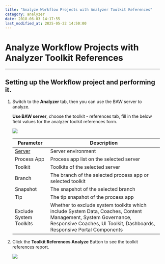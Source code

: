 ```yaml
---
title: "Analyze Workflow Projects with Analyzer Toolkit References"
category: analyzer
date: 2018-06-03 14:17:55
last_modified_at: 2025-05-22 14:50:00
---
```


# Analyze Workflow Projects with Analyzer Toolkit References
***

## Setting up the Workflow project and performing it.

1. Switch to the **Analyzer** tab, then you can use the BAW server to analyze.

   **Use BAW server**, choose the toolkit - references tab, fill in the below field values for the analyzer toolkit references form.

   ![][analyzer_toolkit_references]

   |   Parameter   | Description    |
   | ------------- |----------------|
   | [Server][1]   |Server environment|
   | Process App   |Process app list on the selected server|
   | Toolkit       |Toolkits of the selected server|
   | Branch        |The branch of the selected process app or selected toolkit|
   | Snapshot      |The snapshot of the selected branch|
   | Tip           |The tip snapshot of the process app|
   | Exclude System Toolkits|Whether to exclude system toolkits which include System Data, Coaches, Content Management, System Governance, Responsive Coaches, UI Toolkit, Dashboards, Responsive Portal Components|

2. Click the **Toolkit References Analyze** Button to see the toolkit references report.

   ![][analyzer_toolkit_references_report]


[analyzer_toolkit_references]: ../images/analyzer/analyzer_toolkit_references.png
[analyzer_toolkit_references_report]: ../images/analyzer/analyzer_toolkit_references_report.png

[1]: ../administration/administration-baw-configuration.html
